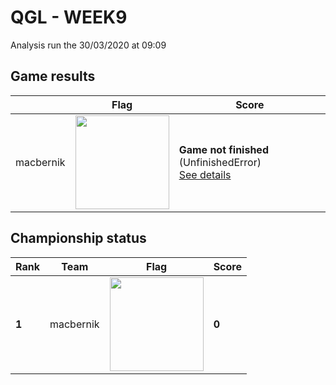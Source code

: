 # QGL - WEEK9

Analysis run the 30/03/2020 at 09:09

## Game results

||Flag|Score|
|--|--|--|
|macbernik|<img src="../../flags/macbernik.png" width="150" height="" />|**Game not finished** (UnfinishedError)<br>[See details](./pool-0/macbernik.log)|
## Championship status

|Rank|Team|Flag|Score|
|--|--|--|--|
|**1**|macbernik|<img src="../../flags/macbernik.png" width="150" height="" />|**0**|
